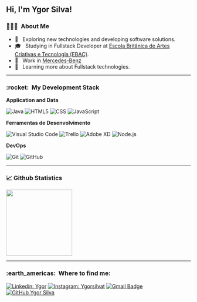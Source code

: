 <h2>Hi, I'm Ygor Silva! </h2>



   <h3> 🕵🏽‍♂️ &nbsp;About Me </h3>

  - 🤔 &nbsp; Exploring new technologies and developing software solutions.
  - 🎓 &nbsp; Studying in Fullstack Developer at <a href="https://ebaconline.com.br/">Escola Britânica de Artes Criativas e Tecnologia (EBAC)</a>.
  - 💼 &nbsp; Work in <a href="https://www.mercedes-benz.com/en/">Mercedes-Benz</a>
  - 🌱 &nbsp; Learning more about Fullstack technologies.

---

<h3> :rocket: &nbsp;My Development Stack </h3>

**Application and Data**

  ![Java](https://img.shields.io/badge/-Java-333333?style=flat&logo=Java&logoColor=007396)
  ![HTML5](https://img.shields.io/badge/-HTML5-333333?style=flat&logo=HTML5)
  ![CSS](https://img.shields.io/badge/-CSS-333333?style=flat&logo=CSS3&logoColor=1572B6)
  ![JavaScript](https://img.shields.io/badge/-JavaScript-333333?style=flat&logo=javascript)
  <br/>

**Ferramentas de Desenvolvimento**

  ![Visual Studio Code](https://img.shields.io/badge/-Visual%20Studio%20Code-333333?style=flat&logo=visual-studio-code&logoColor=007ACC)
  ![Trello](https://img.shields.io/badge/-Trello-333333?style=flat&logo=trello&logoColor=007ACC)
  ![Adobe XD](https://img.shields.io/badge/-Adobe%20XD-333333?style=flat&logo=adobe-xd&logoColor=007ACC) 
  ![Node.js](https://img.shields.io/badge/-Node.js-333333?style=flat&logo=node.js)

**DevOps**

  ![Git](https://img.shields.io/badge/-Git-333333?style=flat&logo=git)
  ![GitHub](https://img.shields.io/badge/-GitHub-333333?style=flat&logo=github)

---

### 📈 Github Statistics

<a href="https://github.com/Ygor-Silva">
  <img height="180em" src="https://github-readme-stats.vercel.app/api?username=Ygor-Silva&theme=dark&show_icons=true" />
</a>

---

<h3> :earth_americas: &nbsp;Where to find me: </h3> 

[![Linkedin: Ygor](https://img.shields.io/badge/-YgorSilva-blue?style=flat-square&logo=Linkedin&logoColor=white&link=https://https://www.linkedin.com/in/ygor-silva-077234246//)](https://www.linkedin.com/in/ygor-silva-077234246//)
[![Instagram: Ygorsilvat](https://img.shields.io/badge/-@ygorsilvat-blue?style=flat-square&logo=Instagram&logoColor=white&link=https://instagram.com/ygorsilvat/)](https://instagram.com/Ygorsilvat/)
[![Gmail Badge](https://img.shields.io/badge/-Ygor-006bed?style=flat-square&logo=Gmail&logoColor=white&link=mailto:ygor-1996@hotmail.com)](mailto:ygor-1996@hotmail.com)
[![GitHub Ygor Silva]( https://img.shields.io/github/followers/Ygor-Silva?label=follow&style=social)](https://github.com/Ygor-Silva)

